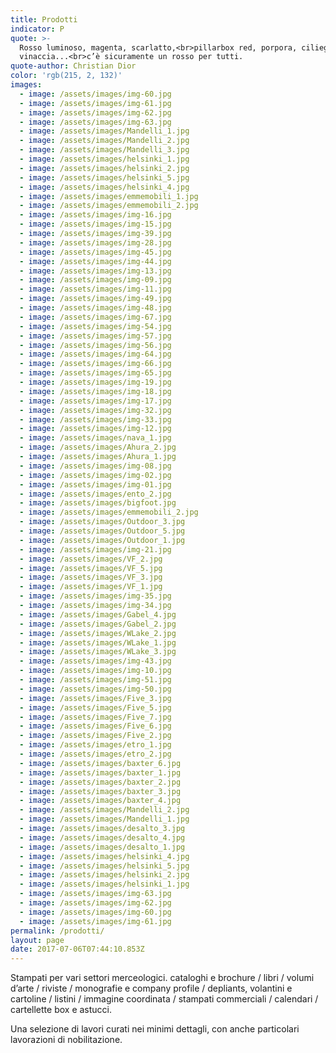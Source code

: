 ```yaml
---
title: Prodotti
indicator: P
quote: >-
  Rosso luminoso, magenta, scarlatto,<br>pillarbox red, porpora, ciliegio,
  vinaccia...<br>c’è sicuramente un rosso per tutti.
quote-author: Christian Dior
color: 'rgb(215, 2, 132)'
images:
  - image: /assets/images/img-60.jpg
  - image: /assets/images/img-61.jpg
  - image: /assets/images/img-62.jpg
  - image: /assets/images/img-63.jpg
  - image: /assets/images/Mandelli_1.jpg
  - image: /assets/images/Mandelli_2.jpg
  - image: /assets/images/Mandelli_3.jpg
  - image: /assets/images/helsinki_1.jpg
  - image: /assets/images/helsinki_2.jpg
  - image: /assets/images/helsinki_5.jpg
  - image: /assets/images/helsinki_4.jpg
  - image: /assets/images/emmemobili_1.jpg
  - image: /assets/images/emmemobili_2.jpg
  - image: /assets/images/img-16.jpg
  - image: /assets/images/img-15.jpg
  - image: /assets/images/img-39.jpg
  - image: /assets/images/img-28.jpg
  - image: /assets/images/img-45.jpg
  - image: /assets/images/img-44.jpg
  - image: /assets/images/img-13.jpg
  - image: /assets/images/img-09.jpg
  - image: /assets/images/img-11.jpg
  - image: /assets/images/img-49.jpg
  - image: /assets/images/img-48.jpg
  - image: /assets/images/img-67.jpg
  - image: /assets/images/img-54.jpg
  - image: /assets/images/img-57.jpg
  - image: /assets/images/img-56.jpg
  - image: /assets/images/img-64.jpg
  - image: /assets/images/img-66.jpg
  - image: /assets/images/img-65.jpg
  - image: /assets/images/img-19.jpg
  - image: /assets/images/img-18.jpg
  - image: /assets/images/img-17.jpg
  - image: /assets/images/img-32.jpg
  - image: /assets/images/img-33.jpg
  - image: /assets/images/img-12.jpg
  - image: /assets/images/nava_1.jpg
  - image: /assets/images/Ahura_2.jpg
  - image: /assets/images/Ahura_1.jpg
  - image: /assets/images/img-08.jpg
  - image: /assets/images/img-02.jpg
  - image: /assets/images/img-01.jpg
  - image: /assets/images/ento_2.jpg
  - image: /assets/images/bigfoot.jpg
  - image: /assets/images/emmemobili_2.jpg
  - image: /assets/images/Outdoor_3.jpg
  - image: /assets/images/Outdoor_5.jpg
  - image: /assets/images/Outdoor_1.jpg
  - image: /assets/images/img-21.jpg
  - image: /assets/images/VF_2.jpg
  - image: /assets/images/VF_5.jpg
  - image: /assets/images/VF_3.jpg
  - image: /assets/images/VF_1.jpg
  - image: /assets/images/img-35.jpg
  - image: /assets/images/img-34.jpg
  - image: /assets/images/Gabel_4.jpg
  - image: /assets/images/Gabel_2.jpg
  - image: /assets/images/WLake_2.jpg
  - image: /assets/images/WLake_1.jpg
  - image: /assets/images/WLake_3.jpg
  - image: /assets/images/img-43.jpg
  - image: /assets/images/img-10.jpg
  - image: /assets/images/img-51.jpg
  - image: /assets/images/img-50.jpg
  - image: /assets/images/Five_3.jpg
  - image: /assets/images/Five_5.jpg
  - image: /assets/images/Five_7.jpg
  - image: /assets/images/Five_6.jpg
  - image: /assets/images/Five_2.jpg
  - image: /assets/images/etro_1.jpg
  - image: /assets/images/etro_2.jpg
  - image: /assets/images/baxter_6.jpg
  - image: /assets/images/baxter_1.jpg
  - image: /assets/images/baxter_2.jpg
  - image: /assets/images/baxter_3.jpg
  - image: /assets/images/baxter_4.jpg
  - image: /assets/images/Mandelli_2.jpg
  - image: /assets/images/Mandelli_1.jpg
  - image: /assets/images/desalto_3.jpg
  - image: /assets/images/desalto_4.jpg
  - image: /assets/images/desalto_1.jpg
  - image: /assets/images/helsinki_4.jpg
  - image: /assets/images/helsinki_5.jpg
  - image: /assets/images/helsinki_2.jpg
  - image: /assets/images/helsinki_1.jpg
  - image: /assets/images/img-63.jpg
  - image: /assets/images/img-62.jpg
  - image: /assets/images/img-60.jpg
  - image: /assets/images/img-61.jpg
permalink: /prodotti/
layout: page
date: 2017-07-06T07:44:10.853Z
---
```

Stampati per vari settori merceologici. cataloghi e brochure / libri / volumi d’arte / riviste / monografie e company profile / depliants, volantini e cartoline / listini / immagine coordinata / stampati commerciali / calendari / cartellette box e astucci.

Una selezione di lavori curati nei minimi dettagli, con anche particolari lavorazioni di nobilitazione.
